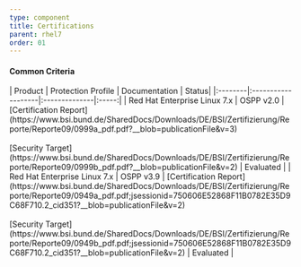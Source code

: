 ```yaml
---
type: component
title: Certifications
parent: rhel7
order: 01
---
```


<h4 class="usa-heading-alt">Common Criteria</h4>
| Product |  Protection Profile | Documentation | Status|
|:--------|:-------------------|:--------------|:-----:|
| Red Hat Enterprise Linux 7.x | OSPP v2.0 | [Certification Report](https://www.bsi.bund.de/SharedDocs/Downloads/DE/BSI/Zertifizierung/Reporte/Reporte09/0999a_pdf.pdf?__blob=publicationFile&v=3)<br/><br/>[Security Target](https://www.bsi.bund.de/SharedDocs/Downloads/DE/BSI/Zertifizierung/Reporte/Reporte09/0999b_pdf.pdf?__blob=publicationFile&v=2) | Evaluated |
| Red Hat Enterprise Linux 7.x | OSPP v3.9 | [Certification Report](https://www.bsi.bund.de/SharedDocs/Downloads/DE/BSI/Zertifizierung/Reporte/Reporte09/0949a_pdf.pdf;jsessionid=750606E52868F11B0782E35D9C68F710.2_cid351?__blob=publicationFile&v=2)<br/><br />[Security Target](https://www.bsi.bund.de/SharedDocs/Downloads/DE/BSI/Zertifizierung/Reporte/Reporte09/0949b_pdf.pdf;jsessionid=750606E52868F11B0782E35D9C68F710.2_cid351?__blob=publicationFile&v=2) | Evaluated |
